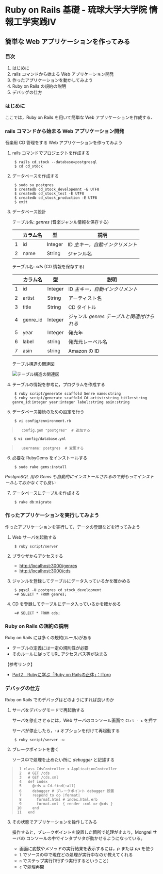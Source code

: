Ruby on Rails 基礎 - 琉球大学大学院 情報工学実践IV
================================================================================

簡単な Web アプリケーションを作ってみる
--------------------------------------------------------------------------------


### 目次

1. はじめに
2. rails コマンドから始まる Web アプリケーション開発
3. 作ったアプリケーションを動かしてみよう
4. Ruby on Rails の規約の説明
5. デバッグの仕方

### はじめに

ここでは，Ruby on Rails を用いて簡単な Web アプリケーションを作成する．


### rails コマンドから始まる Web アプリケーション開発

音楽用 CD 管理をする Web アプリケーションを作ってみよう

1. rails コマンドでプロジェクトを作成する

        $ rails cd_stock --database=postgresql
        $ cd cd_stock

2. データベースを作成する

        $ sudo su postgres
        $ createdb cd_stock_developemnt -E UTF8
        $ createdb cd_stock_test -E UTF8
        $ createdb cd_stock_production -E UTF8
        $ exit


3. データベース設計

    テーブル名: *genres* (音楽ジャンル情報を保存する)

    | |カラム名|   型   |                       説明
    |-|--------|--------|------------------------------------------------------------
    |1|id      |Integer |ID *主キー，自動インクリメント*
    |2|name    |String  |ジャンル名


    テーブル名: *cds* (CD 情報を保存する)

    | |カラム名|   型   |                       説明
    |-|--------|--------|------------------------------------------------------------
    |1|id      |Integer |ID *主キー，自動インクリメント*
    |2|artist  |String  |アーティスト名
    |3|title   |String  |CD タイトル
    |4|genre_id|Integer |ジャンル *genres テーブルと関連付けられる*
    |5|year    |Integer |発売年
    |6|label   |string  |発売元レーベル名
    |7|asin    |string  |Amazon の ID


    テーブル構造の関連図

    ![テーブル構造の関連図](images/tables.png "ERD")

4. テーブルの情報を参考に，プログラムを作成する

        $ ruby script/generate scaffold Genre name:string
        $ ruby script/generate scaffold Cd artist:string title:string genre_id:integer year:integer label:string asin:string

5. データベース接続のための設定を行う

        $ vi config/environment.rb
>       config.gem "postgres"  # 追加する


        $ vi config/database.yml
>       username: postgres  # 変更する


6. 必要な RubyGems をインストールする

        $ sudo rake gems:install
*PostgreSQL 用の Gems も自動的にインストールされるので前もってインストールしておかなくても良い*

7. データベースにテーブルを作成する

        $ rake db:migrate


### 作ったアプリケーションを実行してみよう

作ったアプリケーションを実行して，データの登録などを行ってみよう

1. Web サーバを起動する

        $ ruby script/server

2. ブラウザからアクセスする

    * <http://localhost:3000/genres>
    * <http://localhost:3000/cds>

3. ジャンルを登録してテーブルにデータ入っているかを確かめる

        $ pgsql -U postgres cd_stock_development
        =# SELECT * FROM genres;

4. CD を登録してテーブルにデータ入っているかを確かめる

        =# SELECT * FROM cds;


### Ruby on Rails の規約の説明

Ruby on Rails には多くの規約(ルール)がある

* テーブルの定義には一定の規則性が必要
* そのルールに従って URL アクセスパス等が決まる

【参考リンク】

* [Part2　Rubyに学ぶ「Ruby on Railsの正体」：ITpro](http://itpro.nikkeibp.co.jp/article/COLUMN/20070626/275943/?P=3)


### デバッグの仕方

Ruby on Rails でのデバッグはどのようにすれば良いのか

1. サーバをデバッグモードで再起動する

    サーバを停止させるには，Web サーバのコンソール画面で `Ctrl - c` を押す

    サーバが停止したら，-u オプションを付けて再起動する

        $ ruby script/server -u

2. ブレークポイントを書く

    ソース中で処理を止めたい所に *debugger* と記述する
>      1 class CdsController < ApplicationController
>      2   # GET /cds
>      3   # GET /cds.xml
>      4   def index
>      5     @cds = Cd.find(:all)
>      6     debugger # ブレークポイント debugger 設置
>      7     respond_to do |format|
>      8       format.html # index.html.erb
>      9       format.xml  { render :xml => @cds }
>     10     end
>     11   end

3. その状態でアプリケーションを操作してみる

    操作すると，ブレークポイントを設置した箇所で処理が止まり，Mongrel サーバの
    コンソールの中でインタプリタが動かせるようになっている。

    * 画面に変数やメソッドの実行結果を表示するには，*p* または *pp* を使う
    * `l` でソースの中で現在どの処理が実行中なのか教えてくれる
    * `n` でステップ実行(1行ずつ実行するということ）
    * `c` で処理再開


